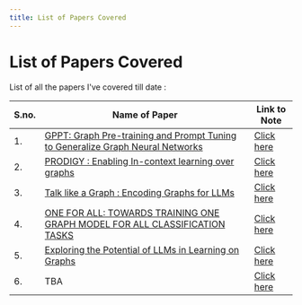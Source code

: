 ```yaml
---
title: List of Papers Covered
---
```


# List of Papers Covered

List of all the papers I've covered till date :

| S.no. | Name of Paper | Link to Note |
| ----- | ------------- | ------------ |
| 1. | [GPPT: Graph Pre-training and Prompt Tuning to Generalize Graph Neural Networks](https://dl.acm.org/doi/abs/10.1145/3534678.3539249) | [Click here](Notes/Graph_Neural_Networks/1-icl-over-graphs-GPPT.md) |
| 2. | [PRODIGY : Enabling In-context learning over graphs](https://arxiv.org/abs/2305.12600) | [Click here](Notes/Graph_Neural_Networks/2-icl-over-graphs-PRODIGY.md) |
| 3. | [Talk like a Graph : Encoding Graphs for LLMs](https://arxiv.org/pdf/2310.04560.pdf) | [Click here](./Graphs_with_LLMs/2-talk-like-graph.md) |
| 4. | [ONE FOR ALL: TOWARDS TRAINING ONE GRAPH MODEL FOR ALL CLASSIFICATION TASKS](https://arxiv.org/pdf/2310.00149v1.pdf) | [Click here](./Graphs_with_LLMs/1-one-for-all-ofa.md) |
| 5. | [Exploring the Potential of LLMs in Learning on Graphs](https://arxiv.org/pdf/2307.03393.pdf) | [Click here](./Graphs_with_LLMs/3-potential-llm-graph-learning.md) |
| 6. | TBA | [Click here]() |

